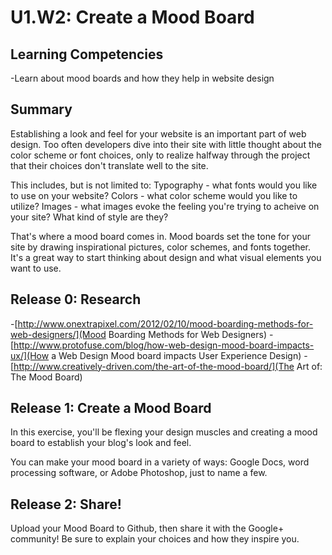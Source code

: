 # U1.W2: Create a Mood Board

## Learning Competencies
-Learn about mood boards and how they help in website design

## Summary

Establishing a look and feel for your website is an important part of web design. Too often developers dive into their site with little thought about the color scheme or font choices, only to realize halfway through the project that their choices don't translate well to the site.

This includes, but is not limited to:
Typography - what fonts would you like to use on your website?
Colors - what color scheme would you like to utilize?
Images - what images evoke the feeling you're trying to acheive on your site? What kind of style are they?

That's where a mood board comes in. Mood boards set the tone for your site by drawing inspirational pictures, color schemes, and fonts together. It's a great way to start thinking about design and what visual elements you want to use.

## Release 0: Research
-[http://www.onextrapixel.com/2012/02/10/mood-boarding-methods-for-web-designers/](Mood Boarding Methods for Web Designers)
-[http://www.protofuse.com/blog/how-web-design-mood-board-impacts-ux/](How a Web Design Mood board impacts User Experience Design)
-[http://www.creatively-driven.com/the-art-of-the-mood-board/](The Art of: The Mood Board)

## Release 1: Create a Mood Board

In this exercise, you'll be flexing your design muscles and creating a mood board to establish your blog's look and feel.

You can make your mood board in a variety of ways: Google Docs, word processing software, or Adobe Photoshop, just to name a few.

## Release 2: Share!
Upload your Mood Board to Github, then share it with the Google+ community! Be sure to explain your choices and how they inspire you.